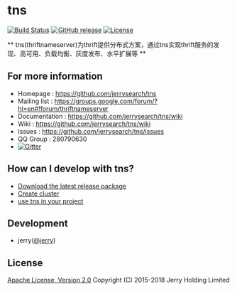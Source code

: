 # tns


[![Build Status](https://api.travis-ci.org/jerrysearch/tns.svg)](https://travis-ci.org/jerrysearch/tns)
[![GitHub release](https://img.shields.io/badge/release-download-orange.svg)](https://github.com/jerrysearch/tns/releases)
[![License](https://img.shields.io/badge/license-Apache%202-4EB1BA.svg)](https://www.apache.org/licenses/LICENSE-2.0.html)

** tns(thriftnameserver)为thrift提供分布式方案，通过tns实现thrift服务的发现、高可用、负载均衡、灰度发布、水平扩展等 **

## For more information

* Homepage : <https://github.com/jerrysearch/tns>
* Mailing list : <https://groups.google.com/forum/?hl=en#!forum/thriftnameserver>
* Documentation : <https://github.com/jerrysearch/tns/wiki>
* Wiki : <https://github.com/jerrysearch/tns/wiki>
* Issues : <https://github.com/jerrysearch/tns/issues>
* QQ Group : 280790630
* [![Gitter](https://badges.gitter.im/jerrysearch/tns.svg)](https://gitter.im/jerrysearch/tns?utm_source=badge&utm_medium=badge&utm_campaign=pr-badge)

## How can I develop with tns?

* [Download the latest release package](https://github.com/jerrysearch/tns/releases)
* [Create cluster](https://github.com/jerrysearch/tns/wiki/cluster)
* [use tns in your project](https://github.com/jerrysearch/tns/wiki/use-tns-in-your-project)

## Development

* jerry([@jerry](https://github.com/jerrysearch))

## License

[Apache License, Version 2.0](http://www.apache.org/licenses/LICENSE-2.0.html) Copyright (C) 2015-2018 Jerry Holding Limited

